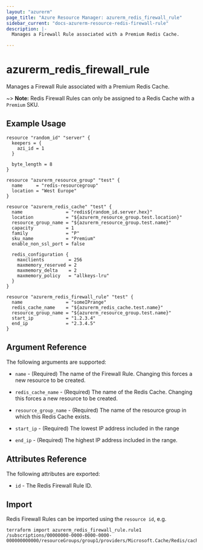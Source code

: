 ```yaml
---
layout: "azurerm"
page_title: "Azure Resource Manager: azurerm_redis_firewall_rule"
sidebar_current: "docs-azurerm-resource-redis-firewall-rule"
description: |-
  Manages a Firewall Rule associated with a Premium Redis Cache.

---
```


# azurerm_redis_firewall_rule

Manages a Firewall Rule associated with a Premium Redis Cache.

~> **Note:** Redis Firewall Rules can only be assigned to a Redis Cache with a `Premium` SKU.

## Example Usage

```hcl
resource "random_id" "server" {
  keepers = {
    azi_id = 1
  }

  byte_length = 8
}

resource "azurerm_resource_group" "test" {
  name     = "redis-resourcegroup"
  location = "West Europe"
}

resource "azurerm_redis_cache" "test" {
  name                = "redis${random_id.server.hex}"
  location            = "${azurerm_resource_group.test.location}"
  resource_group_name = "${azurerm_resource_group.test.name}"
  capacity            = 1
  family              = "P"
  sku_name            = "Premium"
  enable_non_ssl_port = false

  redis_configuration {
    maxclients         = 256
    maxmemory_reserved = 2
    maxmemory_delta    = 2
    maxmemory_policy   = "allkeys-lru"
  }
}

resource "azurerm_redis_firewall_rule" "test" {
  name                = "someIPrange"
  redis_cache_name    = "${azurerm_redis_cache.test.name}"
  resource_group_name = "${azurerm_resource_group.test.name}"
  start_ip            = "1.2.3.4"
  end_ip              = "2.3.4.5"
}
```

## Argument Reference

The following arguments are supported:

* `name` - (Required) The name of the Firewall Rule. Changing this forces a new resource to be created.

* `redis_cache_name` - (Required) The name of the Redis Cache. Changing this forces a new resource to be created.

* `resource_group_name` - (Required) The name of the resource group in which this Redis Cache exists.

* `start_ip` - (Required) The lowest IP address included in the range

* `end_ip` - (Required) The highest IP address included in the range.


## Attributes Reference

The following attributes are exported:

* `id` - The Redis Firewall Rule ID.

## Import

Redis Firewall Rules can be imported using the `resource id`, e.g.

```shell
terraform import azurerm_redis_firewall_rule.rule1 /subscriptions/00000000-0000-0000-0000-000000000000/resourceGroups/group1/providers/Microsoft.Cache/Redis/cache1/firewallRules/rule1
```
